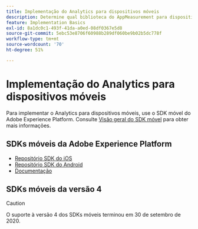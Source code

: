 ```yaml
---
title: Implementação do Analytics para dispositivos móveis
description: Determine qual biblioteca do AppMeasurement para dispositivos móveis deve ser usada.
feature: Implementation Basics
exl-id: 8a1dc0c1-493f-41da-a0ed-08df0367e5d8
source-git-commit: 5ebc53e8706f60988b289df060be9b02b5dc778f
workflow-type: tm+mt
source-wordcount: '70'
ht-degree: 51%

---
```


# Implementação do Analytics para dispositivos móveis

Para implementar o Analytics para dispositivos móveis, use o SDK móvel do Adobe Experience Platform. Consulte [Visão geral do SDK móvel](aep-edge/mobile-sdk/overview.md) para obter mais informações.

## SDKs móveis da Adobe Experience Platform

* [Repositório SDK do iOS](https://github.com/adobe/aepsdk-analytics-ios)
* [Repositório SDK do Android](https://github.com/adobe/aepsdk-analytics-android)
* [Documentação](https://sdkdocs.com/)

## SDKs móveis da versão 4

>[!CAUTION]
>
>O suporte à versão 4 dos SDKs móveis terminou em 30 de setembro de 2020.

